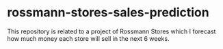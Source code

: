 # rossmann-stores-sales-prediction
This repository is related  to a project of Rossmann Stores which I forecast how much money each store will sell in the next 6 weeks.
